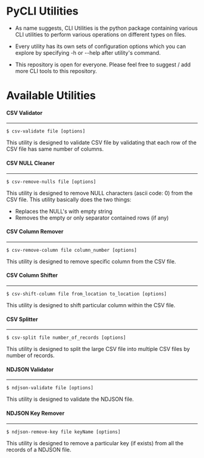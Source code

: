 # PyCLI Utilities
- As name suggests, CLI Utilities is the python package containing various CLI utilities to perform various operations on different types on files.

- Every utility has its own sets of configuration options which you can explore by specifying -h or --help after utility's command. 

- This repository is open for everyone. Please feel free to suggest / add more CLI tools to this repository.

# Available Utilities

#### CSV Validator
---
```console
$ csv-validate file [options]
```

This utility is designed to validate CSV file by validating that each row of the CSV file has same number of columns. 


#### CSV NULL Cleaner
---
```console
$ csv-remove-nulls file [options]
```

This utility is designed to remove NULL characters (ascii code: 0) from the CSV file.
This utility basically does the two things:

- Replaces the NULL's with empty string
- Removes the empty or only separator contained rows (if any)


#### CSV Column Remover
---
```console
$ csv-remove-column file column_number [options]
```

This utility is designed to remove specific column from the CSV file.


#### CSV Column Shifter
---
```console
$ csv-shift-column file from_location to_location [options]
```

This utility is designed to shift particular column within the CSV file.


#### CSV Splitter
---
```console
$ csv-split file number_of_records [options]
```

This utility is designed to split the large CSV file into multiple CSV files by number of records.


#### NDJSON Validator
---
```console
$ ndjson-validate file [options]
```

This utility is designed to validate the NDJSON file.


#### NDJSON Key Remover
---
```console
$ ndjson-remove-key file keyName [options]
```

This utility is designed to remove a particular key (if exists) from all the records of a NDJSON file.